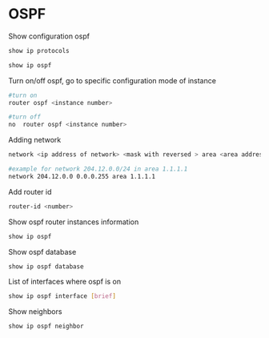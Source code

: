# OSPF

Show configuration ospf
```bash
show ip protocols

show ip ospf
```

Turn on/off ospf, go to specific configuration mode of instance 
```bash
#turn on
router ospf <instance number>

#turn off
no  router ospf <instance number>
```

Adding network
```bash
network <ip address of network> <mask with reversed > area <area address>

#example for network 204.12.0.0/24 in area 1.1.1.1
network 204.12.0.0 0.0.0.255 area 1.1.1.1
```

Add router id
```bash
router-id <number>
```

Show ospf router instances information
```bash
show ip ospf
```
Show ospf database
```bash
show ip ospf database
```

List of interfaces where ospf is on
```bash
show ip ospf interface [brief]
```

Show neighbors
```bash
show ip ospf neighbor
```


